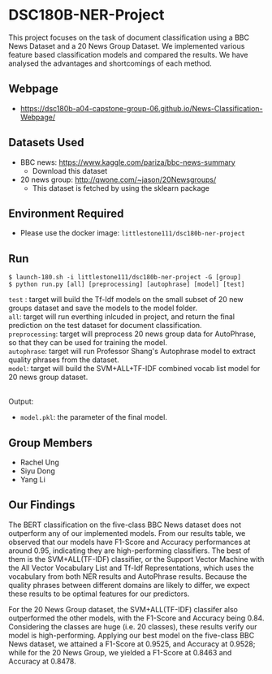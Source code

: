 # DSC180B-NER-Project
This project focuses on the task of document classification using a BBC News Dataset and a 20 News Group Dataset. We implemented various feature based classification models and compared the results. We have analysed the advantages and shortcomings of each method.

## Webpage
* https://dsc180b-a04-capstone-group-06.github.io/News-Classification-Webpage/

## Datasets Used
* BBC news: https://www.kaggle.com/pariza/bbc-news-summary </br>
  * Download this dataset
* 20 news group: http://qwone.com/~jason/20Newsgroups/ 
  * This dataset is fetched by using the sklearn package
## Environment Required
* Please use the docker image: ``` littlestone111/dsc180b-ner-project  ```

## Run
```
$ launch-180.sh -i littlestone111/dsc180b-ner-project -G [group]
$ python run.py [all] [preprocessing] [autophrase] [model] [test]
```

```test``` :        target will build the Tf-Idf models on the small subset of 20 new groups dataset and save the models to the model folder.</br>
```all```:          target will run everthing inlcuded in project, and return the final prediction on the test dataset for document classification.</br>
```preprocessing```: target will preprocess 20 news group data for AutoPhrase, so that they can be used for training the model.</br>
```autophrase```:   target will run Professor Shang's Autophrase model to extract quality phrases from the dataset.</br>
```model```:        target will build the SVM+ALL+TF-IDF combined vocab list model for 20 news group dataset. </br>

</br>
Output: <br>

* ```model.pkl```: the parameter of the final model.

## Group Members
* Rachel Ung
* Siyu Dong
* Yang Li

## Our Findings

The BERT classification on the five-class BBC News dataset does not outperform any of our implemented models. From our results table, we observed that our models have F1-Score and Accuracy performances at around 0.95, indicating they are high-performing classifiers. The best of them is the SVM+ALL(TF-IDF) classifier, or the Support Vector Machine with the All Vector Vocabulary List and Tf-Idf Representations, which uses the vocabulary from both NER results and AutoPhrase results. Because the quality phrases between different domains are likely to differ, we expect these results to be optimal features for our predictors. 

For the 20 News Group dataset, the SVM+ALL(TF-IDF) classifer also outperformed the other models, with the F1-Score and Accuracy being 0.84. Considering the classes are huge (i.e. 20 classes), these results verify our model is high-performing. Applying our best model on the five-class BBC News dataset, we attained a F1-Score at 0.9525, and Accuracy at 0.9528; while for the 20 News Group, we yielded a F1-Score at 0.8463 and Accuracy at 0.8478. 




